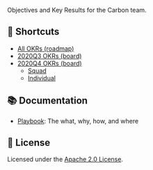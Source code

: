 Objectives and Key Results for the Carbon team.

## 🔗 Shortcuts

- [All OKRs (roadmap)](https://app.zenhub.com/workspaces/okrs-5eef636e504e9d001694ba22/roadmap)
- [2020Q3 OKRs (board)](https://app.zenhub.com/workspaces/okrs-5eef636e504e9d001694ba22/board?milestones=2020Q3%232020-09-30&filterLogic=any&repos=273306655&showPRs=false&showEstimates=false&showReleases=false&showDependencies=false)
- [2020Q4 OKRs (board)](https://app.zenhub.com/workspaces/okrs-5eef636e504e9d001694ba22/board?milestones=2020Q4%232020-12-31&filterLogic=any&repos=273306655&showPRs=false&showEstimates=false&showReleases=false&showDependencies=false)
  - [Squad](https://app.zenhub.com/workspaces/okrs-5eef636e504e9d001694ba22/board?labels=squad%3A%20system&milestones=2020Q4%232020-12-31&useDefaultFilterLogic=false&repos=273306655&showPRs=false&showEstimates=false&showReleases=false&showDependencies=false)
  - [Individual](https://app.zenhub.com/workspaces/okrs-5eef636e504e9d001694ba22/board?labels:not=squad%3A%20system,team%3A%20carbon&milestones=2020Q4%232020-12-31&useDefaultFilterLogic=false&repos=273306655&showPRs=false&showEstimates=false&showReleases=false&showDependencies=false)

## 📚 Documentation

- [Playbook](./docs/playbook.md): The what, why, how, and where

## 📝 License

Licensed under the [Apache 2.0 License](/LICENSE).
